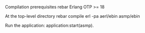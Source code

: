 Compilation prerequisites
  rebar
  Erlang OTP >= 18
  
At the top-level directory
  rebar compile
  erl -pa aerl/ebin asmp/ebin

Run the application:
  application:start(asmp).
